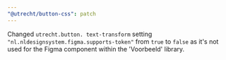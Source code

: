 ```yaml
---
"@utrecht/button-css": patch
---
```


Changed `utrecht.button. text-transform` setting `"nl.nldesignsystem.figma.supports-token"` from `true` to `false` as it's not used for the Figma component within the 'Voorbeeld' library.
